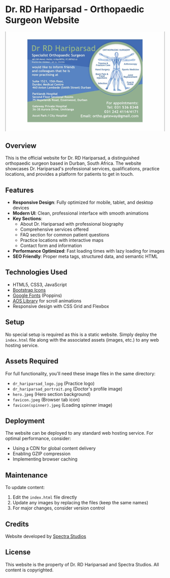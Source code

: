 # Dr. RD Hariparsad - Orthopaedic Surgeon Website

![Website Preview](dr_hariparsad_logo.jpg)

## Overview
This is the official website for Dr. RD Hariparsad, a distinguished orthopaedic surgeon based in Durban, South Africa. The website showcases Dr. Hariparsad's professional services, qualifications, practice locations, and provides a platform for patients to get in touch.

## Features
- **Responsive Design**: Fully optimized for mobile, tablet, and desktop devices
- **Modern UI**: Clean, professional interface with smooth animations
- **Key Sections**:
  - About Dr. Hariparsad with professional biography
  - Comprehensive services offered
  - FAQ section for common patient questions
  - Practice locations with interactive maps
  - Contact form and information
- **Performance Optimized**: Fast loading times with lazy loading for images
- **SEO Friendly**: Proper meta tags, structured data, and semantic HTML

## Technologies Used
- HTML5, CSS3, JavaScript
- [Bootstrap Icons](https://icons.getbootstrap.com/)
- [Google Fonts](https://fonts.google.com/) (Poppins)
- [AOS Library](https://michalsnik.github.io/aos/) for scroll animations
- Responsive design with CSS Grid and Flexbox

## Setup
No special setup is required as this is a static website. Simply deploy the `index.html` file along with the associated assets (images, etc.) to any web hosting service.

## Assets Required
For full functionality, you'll need these image files in the same directory:
- `dr_hariparsad_logo.jpg` (Practice logo)
- `dr_hariparsad_portrait.png` (Doctor's profile image)
- `hero.jpeg` (Hero section background)
- `favicon.jpeg` (Browser tab icon)
- `favicon(spinner).jpeg` (Loading spinner image)

## Deployment
The website can be deployed to any standard web hosting service. For optimal performance, consider:
- Using a CDN for global content delivery
- Enabling GZIP compression
- Implementing browser caching

## Maintenance
To update content:
1. Edit the `index.html` file directly
2. Update any images by replacing the files (keep the same names)
3. For major changes, consider version control

## Credits
Website developed by [Spectra Studios](https://adishesha09.github.io/spectra-studios/)

## License
This website is the property of Dr. RD Hariparsad and Spectra Studios. All content is copyrighted.
